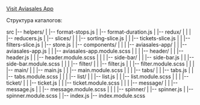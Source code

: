 [Visit Aviasales App](https://aviasales-cxga30yfr-sergeis-projects-125bc965.vercel.app/)

Структура каталогов:

src
|-- helpers/
| |-- format-stops.js
| |-- format-duration.js
|
|-- redux/
| |
| |-- reducers.js
| |-- slices/
| | |-- sorting-slice.js
| | |-- tickets-slice.js
| | |-- filters-slice.js
| |-- store.js
|
|-- components/
| |
| |-- aviasales-app/
| | |-- aviasales-app.js
| | |-- aviasales-app.module.scss
| |
| |-- header/
| | |-- header.js
| | |-- header.module.scss
| |
| |-- side-bar/
| | |-- side-bar.js
| | |-- side-bar.module.scss
| |
| |-- filter/
| | |-- filter.js
| | |-- filter.module.scss
| |
| |-- main/
| | |-- main.js
| | |-- main.module.scss
| |
| |-- tabs/
| | |-- tabs.js
| | |-- tabs.module.scss
| |
| |-- list/
| | |-- list.js
| | |-- list.module.scss
| |
| |-- ticket/
| | |-- ticket.js
| | |-- ticket.module.scss
| |
| |-- message/
| | |-- message.js
| | |-- message.module.scss
| |
| |-- spinner/
| |-- spinner.js
| |-- spinner.module.scss
|
|-- index.js
|-- index.module.scss

